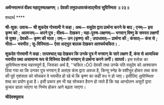 **अथैनमात्मजं वीक्ष्य महापुरुषलक्षणम् ।** **देवकी तमुपाधावत्कंसाद्भीता सुविस्मिता ॥ २३॥** 

शब्दार्थ **** 

**श्री-शुक: उवाच—** **श्री शुकदेव गोस्वामी ने कहा** **; अथ—** **वसुदेव द्वारा प्रार्थना करने के बाद** **; एनम्—** **इस कृष्ण को** **;** **आत्मजम्—** **अपने पुत्र** **; वीक्ष्य—** **देखकर** **; महा-पुरुष-लक्षणम्—** **भगवान् विष्णु के समस्त लक्षणों से युक्त** **; देवकी—** **कृष्ण की** **माता** **; तम्—** **उन (कृष्ण) की** **; उपाधावत्—** **प्रार्थना की** **; कंसात्—** **कंस से** **; भीता—** **भयभीत** **; सु-विस्मिता—** **ऐसा अद्भुत** **बालक देखकर आश्चर्यचकित।** **.** 

**शुकदेव गोस्वामी ने कहा : तत्पश्चात् यह देखकर कि उनके पुत्र में भगवान् के सारे लक्षण** **हैं, कंस से अत्यधिक भयभीत तथा असामान्य रूप से विस्मित देवकी भगवान् से प्रार्थना करने** **लगीं।** **तात्पर्य :** इस श्लोक का *सुविस्मिता* शब्द महत्त्वपूर्ण है, जिसका अर्थ है, ''चकित।ÓÓ देवकी तथा उनके पति वसुदेव को आश्वासन दिया गया था कि उनका पुत्र भगवान् है अतएव कंस द्वारा अवध्य है, किन्तु स्नेह के वशीभूत होकर तथा कंस की पूर्व नृशंसता को सोचकर वे भयभीत हो रहे थे कि कृष्ण का कहीं वध न हो जाए। इसीलिए *सुविस्मिता* शब्द का प्रयोग हुआ है। इसी प्रकार हम भी यह सोचकर हैरान हो जाते हैं कि यह आन्दोलन असुरों द्वारा कुचल डाला जाएगा या निर्भय होकर आगे बढ़ता जाएगा।  

**श्रीदेवक्युवाच** 